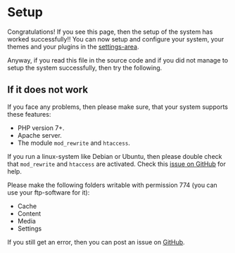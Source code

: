# Setup

Congratulations! If you see this page, then the setup of the system has worked successfully!! You can now setup and configure your system, your themes and your plugins in the [settings-area](/tm/settings).

Anyway, if you read this file in the source code and if you did not manage to setup the system successfully, then try the following.

## If it does not work

If you face any problems, then please make sure, that your system supports these features:

- PHP version 7+.
- Apache server.
- The module `mod_rewrite` and `htaccess`.

If you run a linux-system like Debian or Ubuntu, then please double check that `mod_rewrite` and `htaccess` are activated. Check this [issue on GitHub](https://github.com/typemill/typemill/issues/16) for help.

Please make the following folders writable with permission 774 (you can use your ftp-software for it):

- Cache
- Content
- Media
- Settings

If you still get an error, then you can post an issue on [GitHub](https://github.com/typemill/typemill).

